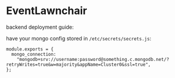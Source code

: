 # EventLawnchair

backend deployment guide:

have your mongo config stored in `/etc/secrets/secrets.js`:

```
module.exports = {
  mongo_connection:
    "mongodb+srv://username:password@something.c.mongodb.net/?retryWrites=true&w=majority&appName=Cluster0&ssl=true",
};
```
